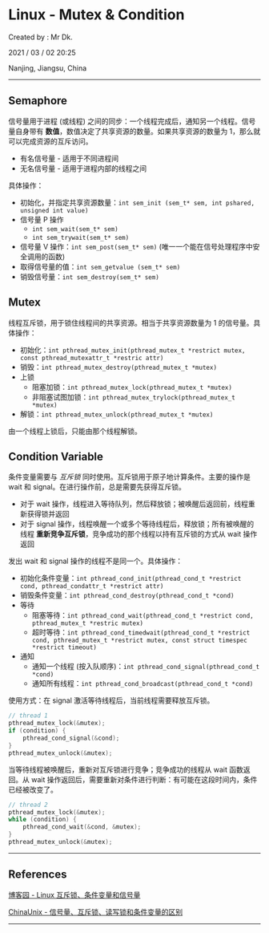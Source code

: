# Linux - Mutex & Condition

Created by : Mr Dk.

2021 / 03 / 02 20:25

Nanjing, Jiangsu, China

---

## Semaphore

信号量用于进程 (或线程) 之间的同步：一个线程完成后，通知另一个线程。信号量自身带有 **数值**，数值决定了共享资源的数量。如果共享资源的数量为 1，那么就可以完成资源的互斥访问。

* 有名信号量 - 适用于不同进程间
* 无名信号量 - 适用于进程内部的线程之间

具体操作：

* 初始化，并指定共享资源数量：`int sem_init (sem_t* sem, int pshared, unsigned int value)`
* 信号量 P 操作
    * `int sem_wait(sem_t* sem)`
    * `int sem_trywait(sem_t* sem)`
* 信号量 V 操作：`int sem_post(sem_t* sem)` (唯一一个能在信号处理程序中安全调用的函数)
* 取得信号量的值：`int sem_getvalue (sem_t* sem)`
* 销毁信号量：`int sem_destroy(sem_t* sem)`

## Mutex

线程互斥锁，用于锁住线程间的共享资源。相当于共享资源数量为 1 的信号量。具体操作：

* 初始化：`int pthread_mutex_init(pthread_mutex_t *restrict mutex, const pthread_mutexattr_t *restric attr)`
* 销毁：`int pthread_mutex_destroy(pthread_mutex_t *mutex)`
* 上锁
    * 阻塞加锁：`int pthread_mutex_lock(pthread_mutex_t *mutex)`
    * 非阻塞试图加锁：`int pthread_mutex_trylock(pthread_mutex_t *mutex)`
* 解锁：`int pthread_mutex_unlock(pthread_mutex_t *mutex)`

由一个线程上锁后，只能由那个线程解锁。

## Condition Variable

条件变量需要与 *互斥锁* 同时使用。互斥锁用于原子地计算条件。主要的操作是 wait 和 signal。在进行操作前，总是需要先获得互斥锁。

* 对于 wait 操作，线程进入等待队列，然后释放锁；被唤醒后返回前，线程重新获得锁并返回
* 对于 signal 操作，线程唤醒一个或多个等待线程后，释放锁；所有被唤醒的线程 **重新竞争互斥锁**，竞争成功的那个线程以持有互斥锁的方式从 wait 操作返回

发出 wait 和 signal 操作的线程不是同一个。具体操作：

* 初始化条件变量：`int pthread_cond_init(pthread_cond_t *restrict cond, pthread_condattr_t *restrict attr)`
* 销毁条件变量：`int pthread_cond_destroy(pthread_cond_t *cond)`
* 等待
    * 阻塞等待：`int pthread_cond_wait(pthread_cond_t *restrict cond, pthread_mutex_t *restric mutex)`
    * 超时等待：`int pthread_cond_timedwait(pthread_cond_t *restrict cond, pthread_mutex_t *restrict mutex, const struct timespec *restrict timeout)`
* 通知
    * 通知一个线程 (按入队顺序)：`int pthread_cond_signal(pthread_cond_t *cond)`
    * 通知所有线程：`int pthread_cond_broadcast(pthread_cond_t *cond)`

使用方式：在 signal 激活等待线程后，当前线程需要释放互斥锁。

```c
// thread 1
pthread_mutex_lock(&mutex);
if (condition) {
    pthread_cond_signal(&cond);
}　　
pthread_mutex_unlock(&mutex);
```

当等待线程被唤醒后，重新对互斥锁进行竞争；竞争成功的线程从 wait 函数返回。从 wait 操作返回后，需要重新对条件进行判断：有可能在这段时间内，条件已经被改变了。

```c
// thread 2
pthread_mutex_lock(&mutex);
while (condition) {
    pthread_cond_wait(&cond, &mutex);
}
pthread_mutex_unlock(&mutex);
```

---

## References

[博客园 - Linux 互斥锁、条件变量和信号量](https://www.cnblogs.com/li-daphne/p/5558435.html)

[ChinaUnix - 信号量、互斥锁、读写锁和条件变量的区别](http://blog.chinaunix.net/uid-20671208-id-4935154.html)

---

